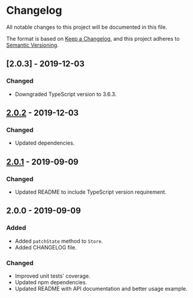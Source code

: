 # Changelog

All notable changes to this project will be documented in this file.

The format is based on [Keep a Changelog](https://keepachangelog.com/en/1.0.0/),
and this project adheres to [Semantic Versioning](https://semver.org/spec/v2.0.0.html).

## [2.0.3] - 2019-12-03

### Changed

* Downgraded TypeScript version to 3.6.3.

## [2.0.2] - 2019-12-03

### Changed

* Updated dependencies.

## [2.0.1] - 2019-09-09

### Changed

* Updated README to include TypeScript version requirement.

## 2.0.0 - 2019-09-09

### Added

* Added `patchState` method to `Store`.
* Added CHANGELOG file.

### Changed

* Improved unit tests' coverage.
* Updated npm dependencies.
* Updated README with API documentation and better usage example.

[2.0.2]: https://github.com/jurebajt/rxjs-observable-store/compare/v2.0.2...v2.0.3
[2.0.2]: https://github.com/jurebajt/rxjs-observable-store/compare/v2.0.1...v2.0.2
[2.0.1]: https://github.com/jurebajt/rxjs-observable-store/compare/v2.0.0...v2.0.1
